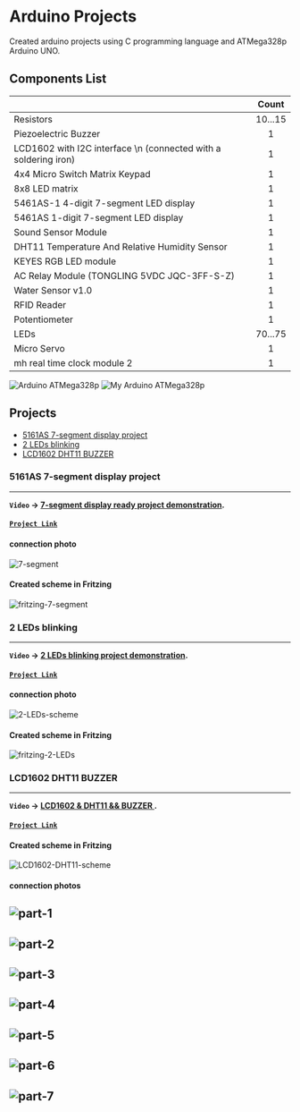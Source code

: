 # Arduino Projects

Created arduino projects using C programming language and ATMega328p Arduino UNO.

## Components List

|                            |       Count        | 
| -------------------------- | :----------------: | 
| Resistors                  |       10...15      | 
| Piezoelectric Buzzer       |       1            | 
| LCD1602 with I2C interface \n (connected with a soldering iron) |       1            | 
| 4x4 Micro Switch Matrix Keypad|    1            | 
| 8x8 LED matrix             |       1            | 
| 5461AS-1 4-digit 7-segment LED display  |        1          | 
| 5461AS 1-digit 7-segment LED display       |         1        | 
| Sound Sensor Module        |       1            | 
| DHT11 Temperature And Relative Humidity Sensor   |         1         | 
| KEYES RGB LED module       |         1          | 
| AC Relay Module (TONGLING 5VDC JQC-3FF-S-Z)  |         1      |
| Water Sensor v1.0          |       1            |
| RFID Reader                |       1            |
| Potentiometer              |       1            |
| LEDs                       |       70...75      |
| Micro Servo                |       1            |
| mh real time clock module 2|       1            |

![Arduino ATMega328p](img/arduino-scheme.png)
![My Arduino ATMega328p](img/my-microcontroller.jpg)

## Projects

* [5161AS 7-segment display project](#5161AS-7-segment-display-project)
* [2 LEDs blinking](#2-leds-blinking)
* [LCD1602 DHT11 BUZZER](#lcd1602-dht11-buzzer)

### 5161AS 7-segment display project
---
**`Video` ->  [7-segment display ready project demonstration](https://youtube.com/shorts/5uuckVPyVYM).**

#### [`Project Link`](https://github.com/MidTempoCodeLabs/arduino_projects/tree/main/7_segment_screen_5161AS)

#### connection photo
![7-segment](img/7-segment.jpg)

#### Created scheme in Fritzing
![fritzing-7-segment](img/7-segment-fritzing.png)

### 2 LEDs blinking
---
**`Video` ->  [2 LEDs blinking project demonstration](https://youtube.com/shorts/E62ZbkbDvd0).**

#### [`Project Link`](https://github.com/MidTempoCodeLabs/arduino_projects/tree/main/2_LEDs_blinking)

#### connection photo
![2-LEDs-scheme](img/2_LEDs_blinking/2-LEDs-scheme.jpg)

#### Created scheme in Fritzing
![fritzing-2-LEDs](img/2_LEDs_blinking/2-LEDs-Fritzing.png)


### LCD1602 DHT11 BUZZER
---
**`Video` ->  [LCD1602 & DHT11 && BUZZER ](https://youtu.be/ypBGcvh5QVY).**

#### [`Project Link`](https://github.com/MidTempoCodeLabs/arduino_projects/tree/main/2_LEDs_blinking)

#### Created scheme in Fritzing
![LCD1602-DHT11-scheme](img/LCD1602_DHT11/lcd1602_dht11_fritzing.png)

#### connection photos
![part-1](img/LCD1602_DHT11/part1.jpg)
---
![part-2](img/LCD1602_DHT11/part2.jpg)
---
![part-3](img/LCD1602_DHT11/part3.jpg)
---
![part-4](img/LCD1602_DHT11/part4.jpg)
---
![part-5](img/LCD1602_DHT11/part5.jpg)
---
![part-6](img/LCD1602_DHT11/part6.jpg)
---
![part-7](img/LCD1602_DHT11/part7.jpg)
---
